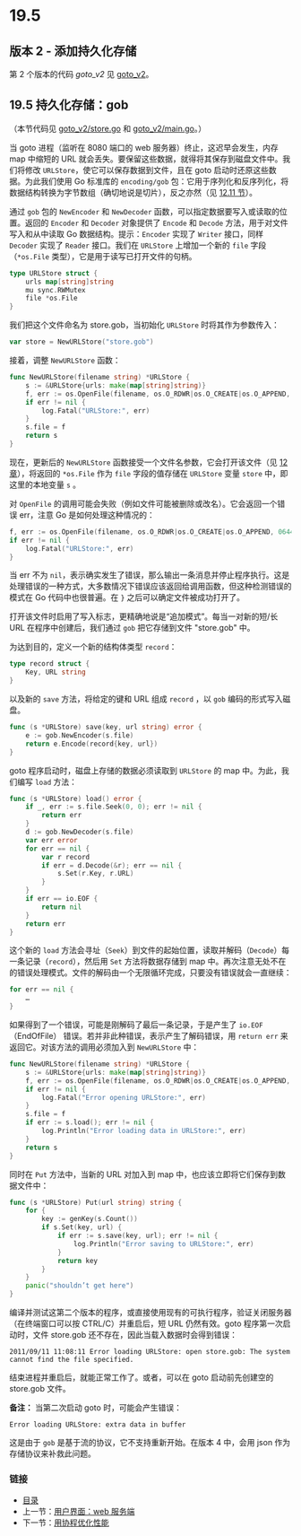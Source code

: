 # 19.5

## 版本 2 - 添加持久化存储

第 2 个版本的代码 _goto\_v2_ 见 [goto\_v2](https://github.com/codeSu97/the-way-to-go_ZH_CN/tree/cb9c3473071aa65151922c4b563acfdbbf0b71e5/eBook/examples/chapter_19/goto_v2/README.md)。

## 19.5 持久化存储：gob

（本节代码见 [goto\_v2/store.go](https://github.com/codeSu97/the-way-to-go_ZH_CN/tree/cb9c3473071aa65151922c4b563acfdbbf0b71e5/eBook/examples/chapter_19/goto_v2/store.go) 和 [goto\_v2/main.go](https://github.com/codeSu97/the-way-to-go_ZH_CN/tree/cb9c3473071aa65151922c4b563acfdbbf0b71e5/eBook/examples/chapter_19/goto_v2/main.go)。）

当 goto 进程（监听在 8080 端口的 web 服务器）终止，这迟早会发生，内存 map 中缩短的 URL 就会丢失。要保留这些数据，就得将其保存到磁盘文件中。我们将修改 `URLStore`，使它可以保存数据到文件，且在 goto 启动时还原这些数据。为此我们使用 Go 标准库的 `encoding/gob` 包：它用于序列化和反序列化，将数据结构转换为字节数组（确切地说是切片），反之亦然（见 [12.11 节](12.11.md)）。

通过 `gob` 包的 `NewEncoder` 和 `NewDecoder` 函数，可以指定数据要写入或读取的位置。返回的 `Encoder` 和 `Decoder` 对象提供了 `Encode` 和 `Decode` 方法，用于对文件写入和从中读取 Go 数据结构。提示：`Encoder` 实现了 `Writer` 接口，同样 `Decoder` 实现了 `Reader` 接口。我们在 `URLStore` 上增加一个新的 `file` 字段（`*os.File` 类型），它是用于读写已打开文件的句柄。

```go
type URLStore struct {
    urls map[string]string
    mu sync.RWMutex
    file *os.File
}
```

我们把这个文件命名为 store.gob，当初始化 `URLStore` 时将其作为参数传入：

```go
var store = NewURLStore("store.gob")
```

接着，调整 `NewURLStore` 函数：

```go
func NewURLStore(filename string) *URLStore {
    s := &URLStore{urls: make(map[string]string)}
    f, err := os.OpenFile(filename, os.O_RDWR|os.O_CREATE|os.O_APPEND, 0644)
    if err != nil {
        log.Fatal("URLStore:", err)
    }
    s.file = f
    return s
}
```

现在，更新后的 `NewURLStore` 函数接受一个文件名参数，它会打开该文件（见 [12 章](12.0.md)），将返回的 `*os.File` 作为 `file` 字段的值存储在 `URLStore` 变量 `store` 中，即这里的本地变量 `s` 。

对 `OpenFile` 的调用可能会失败（例如文件可能被删除或改名）。它会返回一个错误 err，注意 Go 是如何处理这种情况的：

```go
f, err := os.OpenFile(filename, os.O_RDWR|os.O_CREATE|os.O_APPEND, 0644)
if err != nil {
    log.Fatal("URLStore:", err)
}
```

当 err 不为 `nil`，表示确实发生了错误，那么输出一条消息并停止程序执行。这是处理错误的一种方式，大多数情况下错误应该返回给调用函数，但这种检测错误的模式在 Go 代码中也很普遍。在 `}` 之后可以确定文件被成功打开了。

打开该文件时启用了写入标志，更精确地说是“追加模式”。每当一对新的短/长 URL 在程序中创建后，我们通过 `gob` 把它存储到文件 "store.gob" 中。

为达到目的，定义一个新的结构体类型 `record`：

```go
type record struct {
    Key, URL string
}
```

以及新的 `save` 方法，将给定的键和 URL 组成 `record` ，以 `gob` 编码的形式写入磁盘。

```go
func (s *URLStore) save(key, url string) error {
    e := gob.NewEncoder(s.file)
    return e.Encode(record{key, url})
}
```

goto 程序启动时，磁盘上存储的数据必须读取到 `URLStore` 的 map 中。为此，我们编写 `load` 方法：

```go
func (s *URLStore) load() error {
    if _, err := s.file.Seek(0, 0); err != nil {
        return err
    }
    d := gob.NewDecoder(s.file)
    var err error
    for err == nil {
        var r record
        if err = d.Decode(&r); err == nil {
            s.Set(r.Key, r.URL)
        }
    }
    if err == io.EOF {
        return nil
    }
    return err
}
```

这个新的 `load` 方法会寻址（`Seek`）到文件的起始位置，读取并解码（`Decode`）每一条记录（`record`），然后用 `Set` 方法将数据存储到 map 中。再次注意无处不在的错误处理模式。文件的解码由一个无限循环完成，只要没有错误就会一直继续：

```go
for err == nil {
    …
}
```

如果得到了一个错误，可能是刚解码了最后一条记录，于是产生了 `io.EOF`（EndOfFile） 错误。若并非此种错误，表示产生了解码错误，用 `return err` 来返回它。对该方法的调用必须加入到 `NewURLStore` 中：

```go
func NewURLStore(filename string) *URLStore {
    s := &URLStore{urls: make(map[string]string)}
    f, err := os.OpenFile(filename, os.O_RDWR|os.O_CREATE|os.O_APPEND, 0644)
    if err != nil {
        log.Fatal("Error opening URLStore:", err)
    }
    s.file = f
    if err := s.load(); err != nil {
        log.Println("Error loading data in URLStore:", err)
    }
    return s
}
```

同时在 `Put` 方法中，当新的 URL 对加入到 map 中，也应该立即将它们保存到数据文件中：

```go
func (s *URLStore) Put(url string) string {
    for {
        key := genKey(s.Count())
        if s.Set(key, url) {
            if err := s.save(key, url); err != nil {
                log.Println("Error saving to URLStore:", err)
            }
            return key
        }
    }
    panic("shouldn’t get here")
}
```

编译并测试这第二个版本的程序，或直接使用现有的可执行程序，验证关闭服务器（在终端窗口可以按 CTRL/C）并重启后，短 URL 仍然有效。goto 程序第一次启动时，文件 store.gob 还不存在，因此当载入数据时会得到错误：

```text
2011/09/11 11:08:11 Error loading URLStore: open store.gob: The system cannot find the file specified.
```

结束进程并重启后，就能正常工作了。或者，可以在 goto 启动前先创建空的 store.gob 文件。

**备注：** 当第二次启动 goto 时，可能会产生错误：

```text
Error loading URLStore: extra data in buffer
```

这是由于 `gob` 是基于流的协议，它不支持重新开始。在版本 4 中，会用 json 作为存储协议来补救此问题。

### 链接

* [目录](directory.md)
* 上一节：[用户界面：web 服务端](19.4.md)
* 下一节：[用协程优化性能](19.6.md)

